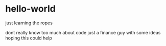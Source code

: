 # hello-world
just learning the ropes

dont really know too much about code
just a finance guy with some ideas 
hoping this could help
